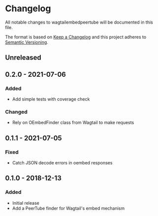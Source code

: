 # Changelog
All notable changes to wagtailembedpeertube will be documented in this file.

The format is based on [Keep a Changelog](http://keepachangelog.com/)
and this project adheres to [Semantic Versioning](http://semver.org/).

## Unreleased

## 0.2.0 - 2021-07-06
### Added
- Add simple tests with coverage check

### Changed
- Rely on OEmbedFinder class from Wagtail to make requests

## 0.1.1 - 2021-07-05
### Fixed
- Catch JSON decode errors in oembed responses

## 0.1.0 - 2018-12-13
### Added
- Initial release
- Add a PeerTube finder for Wagtail's embed mechanism

